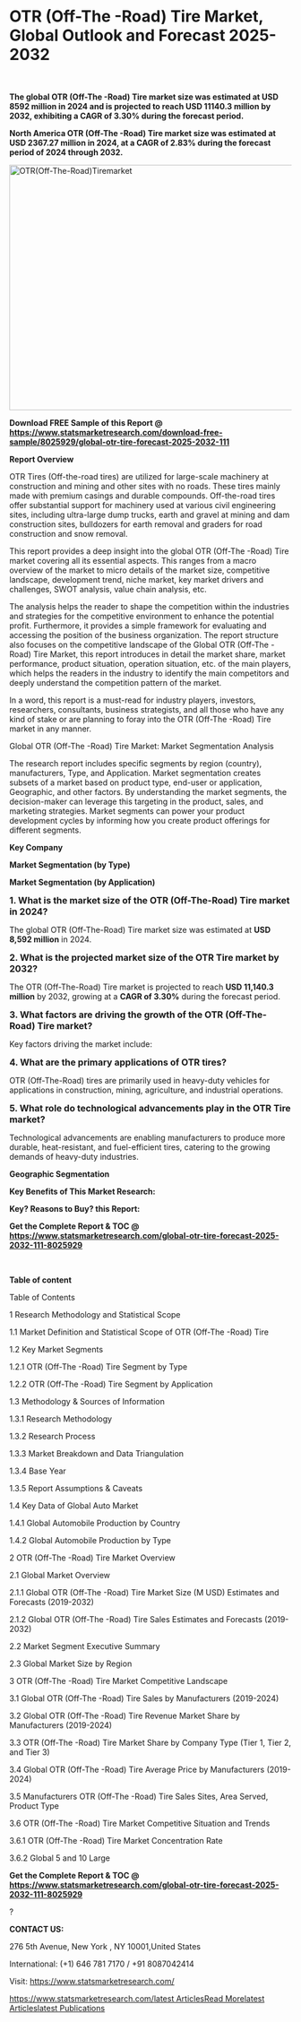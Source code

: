 <h1>OTR (Off-The -Road) Tire Market, Global Outlook and Forecast 2025-2032</h1><br/><p><strong>The global OTR (Off-The -Road) Tire market size was estimated at USD 8592 million in 2024 and is projected to reach USD 11140.3 million by 2032, exhibiting a <strong>CAGR</strong> of 3.30% during the forecast period.</strong></p>
 
 
 
 <p><strong>North America OTR (Off-The -Road) Tire market size was estimated at USD 2367.27 million in 2024, at a <strong>CAGR</strong> of 2.83% during the forecast period of 2024 through 2032.</strong></p>
 
 
 
 <p><img alt="OTR(Off-The-Road)Tiremarket" src="https://www.grandresearchstore.com/assets/report-images/OTR(Off-The-Road)Tiremarket.png" style="width: 730px; height: 438px;" /></p>
 
 
 
 <p><strong>Download FREE Sample of this Report @ <a href="https://www.statsmarketresearch.com/download-free-sample/8025929/global-otr-tire-forecast-2025-2032-111">https://www.statsmarketresearch.com/download-free-sample/8025929/global-otr-tire-forecast-2025-2032-111</a></strong></p>
 
 
 
 <p><strong>Report Overview</strong></p>
 
 
 
 <p>OTR Tires (Off-the-road tires) are utilized for large-scale machinery at construction and mining and other sites with no roads. These tires mainly made with premium casings and durable compounds. Off-the-road tires offer substantial support for machinery used at various civil engineering sites, including ultra-large dump trucks, earth and gravel at mining and dam construction sites, bulldozers for earth removal and graders for road construction and snow removal.</p>
 
 
 
 <p>This report provides a deep insight into the global OTR (Off-The -Road) Tire market covering all its essential aspects. This ranges from a macro overview of the market to micro details of the market size, competitive landscape, development trend, niche market, key market drivers and challenges, SWOT analysis, value chain analysis, etc.</p>
 
 
 
 <p>The analysis helps the reader to shape the competition within the industries and strategies for the competitive environment to enhance the potential profit. Furthermore, it provides a simple framework for evaluating and accessing the position of the business organization. The report structure also focuses on the competitive landscape of the Global OTR (Off-The -Road) Tire Market, this report introduces in detail the market share, market performance, product situation, operation situation, etc. of the main players, which helps the readers in the industry to identify the main competitors and deeply understand the competition pattern of the market.</p>
 
 
 
 <p>In a word, this report is a must-read for industry players, investors, researchers, consultants, business strategists, and all those who have any kind of stake or are planning to foray into the OTR (Off-The -Road) Tire market in any manner.</p>
 
 
 
 <p>Global OTR (Off-The -Road) Tire Market: Market Segmentation Analysis</p>
 
 
 
 <p>The research report includes specific segments by region (country), manufacturers, Type, and Application. Market segmentation creates subsets of a market based on product type, end-user or application, Geographic, and other factors. By understanding the market segments, the decision-maker can leverage this targeting in the product, sales, and marketing strategies. Market segments can power your product development cycles by informing how you create product offerings for different segments.</p>
 
 
 
 <p><strong>Key Company</strong></p>
 
 
 
 <p><strong>Market Segmentation (by Type)</strong></p>
 
 
 
 <p><strong>Market Segmentation (<strong>by Application</strong>)</strong></p>
 
 
 
 <p><span style="font-size:16px;"><strong>1. What is the market size of the OTR (Off-The-Road) Tire market in 2024?</strong></span></p>
 
 
 
 <p>The global OTR (Off-The-Road) Tire market size was estimated at <strong>USD 8,592 million</strong> in 2024.</p>
 
 
 
 <p><span style="font-size:16px;"><strong>2. What is the projected market size of the OTR Tire market by 2032?</strong></span></p>
 
 
 
 <p>The OTR (Off-The-Road) Tire market is projected to reach <strong>USD 11,140.3 million</strong> by 2032, growing at a <strong><strong>CAGR</strong> of 3.30%</strong> during the forecast period.</p>
 
 
 
 <p><span style="font-size:16px;"><strong>3. What factors are driving the growth of the OTR (Off-The-Road) Tire market?</strong></span></p>
 
 
 
 <p>Key factors driving the market include:</p>
 
 
 
 <p><span style="font-size:16px;"><strong>4. What are the primary applications of OTR tires?</strong></span></p>
 
 
 
 <p>OTR (Off-The-Road) tires are primarily used in heavy-duty vehicles for applications in construction, mining, agriculture, and industrial operations.</p>
 
 
 
 <p><span style="font-size:16px;"><strong>5. What role do technological advancements play in the OTR Tire market?</strong></span></p>
 
 
 
 <p>Technological advancements are enabling manufacturers to produce more durable, heat-resistant, and fuel-efficient tires, catering to the growing demands of heavy-duty industries.</p>
 
 
 
 <p><strong>Geographic Segmentation</strong></p>
 
 
 
 <p><strong>Key Benefits of This Market Research:</strong></p>
 
 
 
 <p><strong>Key? <strong>Reasons to Buy</strong>? this Report:</strong></p>
 
 
 
 <div><b>Get the Complete Report & TOC @ <a href="https://www.statsmarketresearch.com/global-otr-tire-forecast-2025-2032-111-8025929">https://www.statsmarketresearch.com/global-otr-tire-forecast-2025-2032-111-8025929</a></b></div>
 
 
 
 <p><br />
 
 <b>Table of content</b></p>
 
 
 
 <p>Table of Contents<br />
 
 1 Research Methodology and Statistical Scope<br />
 
 1.1 Market Definition and Statistical Scope of OTR (Off-The -Road) Tire<br />
 
 1.2 Key Market Segments<br />
 
 1.2.1 OTR (Off-The -Road) Tire Segment by Type<br />
 
 1.2.2 OTR (Off-The -Road) Tire Segment by Application<br />
 
 1.3 Methodology & Sources of Information<br />
 
 1.3.1 Research Methodology<br />
 
 1.3.2 Research Process<br />
 
 1.3.3 Market Breakdown and Data Triangulation<br />
 
 1.3.4 Base Year<br />
 
 1.3.5 Report Assumptions & Caveats<br />
 
 1.4 Key Data of Global Auto Market<br />
 
 1.4.1 Global Automobile Production by Country<br />
 
 1.4.2 Global Automobile Production by Type<br />
 
 2 OTR (Off-The -Road) Tire Market Overview<br />
 
 2.1 Global Market Overview<br />
 
 2.1.1 Global OTR (Off-The -Road) Tire Market Size (M USD) Estimates and Forecasts (2019-2032)<br />
 
 2.1.2 Global OTR (Off-The -Road) Tire Sales Estimates and Forecasts (2019-2032)<br />
 
 2.2 Market Segment Executive Summary<br />
 
 2.3 Global Market Size by Region<br />
 
 3 OTR (Off-The -Road) Tire Market Competitive Landscape<br />
 
 3.1 Global OTR (Off-The -Road) Tire Sales by Manufacturers (2019-2024)<br />
 
 3.2 Global OTR (Off-The -Road) Tire Revenue Market Share by Manufacturers (2019-2024)<br />
 
 3.3 OTR (Off-The -Road) Tire Market Share by Company Type (Tier 1, Tier 2, and Tier 3)<br />
 
 3.4 Global OTR (Off-The -Road) Tire Average Price by Manufacturers (2019-2024)<br />
 
 3.5 Manufacturers OTR (Off-The -Road) Tire Sales Sites, Area Served, Product Type<br />
 
 3.6 OTR (Off-The -Road) Tire Market Competitive Situation and Trends<br />
 
 3.6.1 OTR (Off-The -Road) Tire Market Concentration Rate<br />
 
 3.6.2 Global 5 and 10 Large</p>
 
 
 
 <div><b>Get the Complete Report & TOC @ <a href="https://www.statsmarketresearch.com/global-otr-tire-forecast-2025-2032-111-8025929">https://www.statsmarketresearch.com/global-otr-tire-forecast-2025-2032-111-8025929</a></b></div>
 
 
 
 <p>? </p>
 
 
 
 <p><b>CONTACT US:</b><br />
 
 276 5th Avenue, New York , NY 10001,United States<br />
 
 International: (+1) 646 781 7170 / +91 8087042414<br />
 
 Visit: <a href="https://www.statsmarketresearch.com/">https://www.statsmarketresearch.com/</a><br />
 
 <a href="https://gyeongbokgung.com">https://www.statsmarketresearch.com/</a><a href="https://hallyeomaritime.com">latest Articles</a><a href="https://jingwansa.com">Read More</a><a href="https://nguoiviet.jp/">latest Articles</a><a href="https://www.intelmarketresearch.com/">latest Publications</a></p>